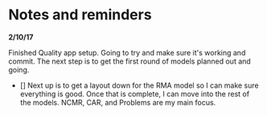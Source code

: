 # Notes and reminders

**2/10/17**

Finished Quality app setup.  Going to try and make sure it's working and commit.  The next step is to get the first round of models planned out and going.

- [] Next up is to get a layout down for the RMA model so I can make sure everything is good.  Once that is complete, I can move into the rest of the models.  NCMR, CAR, and Problems are my main focus.